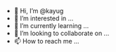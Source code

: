 - 👋 Hi, I’m @kayug
- 👀 I’m interested in ...
- 🌱 I’m currently learning ...
- 💞️ I’m looking to collaborate on ...
- 📫 How to reach me ...

<!---
kayug/kayug is a ✨ special ✨ repository because its `README.md` (this file) appears on your GitHub profile.
You can click the Preview link to take a look at your changes.
--->
